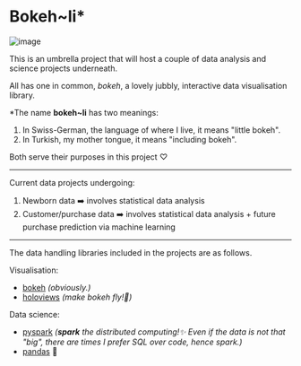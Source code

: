 # Bokeh~li*

<!-- ![image](https://github.com/mervess/bokehli/assets/20180883/d16845ba-e00e-4a18-aaa8-61bb9f762e11) -->
<!-- ![image](https://github.com/mervess/bokehli/assets/20180883/6dc7e23b-c4ca-4d07-aa4f-a6543059ba0b) -->
![image](https://github.com/mervess/bokehli/assets/20180883/eb64088d-3d32-4e99-aaaf-62ff5260ac7e)

This is an umbrella project that will host a couple of data analysis and science projects underneath.

All has one in common, _bokeh_, a lovely jubbly, interactive data visualisation library.

*The name **bokeh~li** has two meanings:
1) In Swiss-German, the language of where I live, it means "little bokeh". 
2) In Turkish, my mother tongue, it means "including bokeh".

Both serve their purposes in this project ♡

---

Current data projects undergoing:
1) Newborn data ➡️ involves statistical data analysis
2) Customer/purchase data ➡️ involves statistical data analysis + future purchase prediction via machine learning

---

The data handling libraries included in the projects are as follows.

Visualisation:

- [bokeh](https://github.com/bokeh/bokeh) _(obviously.)_
- [holoviews](https://github.com/holoviz/holoviews) _(make bokeh fly!🎈)_

Data science:

- [pyspark](https://github.com/apache/spark) _(**spark** the distributed computing!✨ Even if the data is not that "big", there are times I prefer SQL over code, hence spark.)_
- [pandas](https://github.com/pandas-dev/pandas) 🐼
